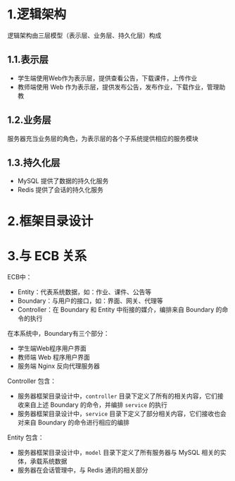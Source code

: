 # 1.逻辑架构
逻辑架构由三层模型（表示层、业务层、持久化层）构成

## 1.1.表示层
- 学生端使用Web作为表示层，提供查看公告，下载课件，上传作业
- 教师端使用 Web 作为表示层，提供发布公告，发布作业，下载作业，管理助教

## 1.2.业务层
服务器充当业务层的角色，为表示层的各个子系统提供相应的服务模块

## 1.3.持久化层
- MySQL 提供了数据的持久化服务
- Redis 提供了会话的持久化服务

# 2.框架目录设计


# 3.与 ECB 关系
ECB中：
- Entity：代表系统数据，如：作业、课件、公告等
- Boundary：与用户的接口，如：界面、网关、代理等
- Controller：在 Boundary 和 Entity 中衔接的媒介，编排来自 Boundary 的命令的执行

在本系统中，Boundary有三个部分：
- 学生端Web程序用户界面
- 教师端 Web 程序用户界面
- 服务端 Nginx 反向代理服务器

Controller 包含：
- 服务器框架目录设计中，`controller` 目录下定义了所有的相关内容，它们接收来自上述 Boundary 的命令，并编排 `service` 的执行
- 服务器框架目录设计中，`service` 目录下定义了部分相关内容，它们接收也会对来自 Boundary 的命令进行相应的编排

Entity 包含：
- 服务器框架目录设计中，`model` 目录下定义了所有服务器与 MySQL 相关的实体，承载系统数据
- 服务器在会话管理中，与 Redis 通讯的相关部分
